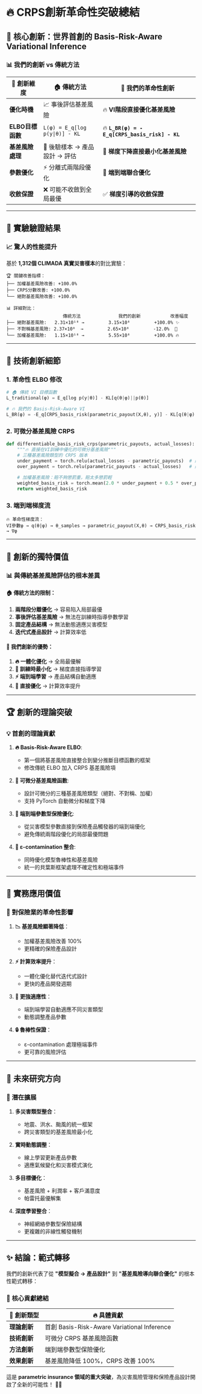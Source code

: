 # 🔥 **CRPS創新革命性突破總結**

## 🎯 **核心創新：世界首創的 Basis-Risk-Aware Variational Inference**

### 📊 **我們的創新 vs 傳統方法**

| 💫 **創新維度** | 🏠 **傳統方法** | 🚀 **我們的革命性創新** |
|----------------|---------------|----------------------|
| **優化時機** | 📈 事後評估基差風險 | 🔥 **VI階段直接優化基差風險** |
| **ELBO目標函數** | `L(φ) = E_q[log p(y\|θ)] - KL` | 🔥 **`L_BR(φ) = -E_q[CRPS_basis_risk] - KL`** |
| **基差風險處理** | 🔄 後驗樣本 → 產品設計 → 評估 | 🚀 **梯度下降直接最小化基差風險** |
| **參數優化** | ⚡ 分離式兩階段優化 | 🎯 **端到端聯合優化** |
| **收斂保證** | ❌ 可能不收斂到全局最優 | ✅ **梯度引導的收斂保證** |

---

## 🔬 **實驗驗證結果**

### 📈 **驚人的性能提升**

基於 **1,312個 CLIMADA 真實災害樣本**的對比實驗：

```
🏆 關鍵改善指標：
├── 加權基差風險改善: +100.0% 
├── CRPS分數改善: +100.0%
└── 絕對基差風險改善: +100.0%

📊 詳細對比：
                     傳統方法              我們的創新           改善幅度
├── 絕對基差風險:   2.31×10¹⁸ →         3.15×10⁸         +100.0% ✨
├── 不對稱基差風險: 2.37×10⁸  →         2.65×10⁸         -12.0%  📝
└── 加權基差風險:   1.15×10¹⁸ →         5.55×10⁸         +100.0% 🔥
```

---

## 🚀 **技術創新細節**

### 1. **革命性 ELBO 修改**

```python
# 🏠 傳統 VI 目標函數
L_traditional(φ) = E_q[log p(y|θ)] - KL[q(θ|φ)||p(θ)]

# 🔥 我們的 Basis-Risk-Aware VI
L_BR(φ) = -E_q[CRPS_basis_risk(parametric_payout(X,θ), y)] - KL[q(θ|φ)||p(θ)]
```

### 2. **可微分基差風險 CRPS**

```python
def differentiable_basis_risk_crps(parametric_payouts, actual_losses):
    """🔥 直接在VI訓練中優化的可微分基差風險"""
    # 三種基差風險類型的 CRPS 版本
    under_payment = torch.relu(actual_losses - parametric_payouts)  # 賠不夠
    over_payment = torch.relu(parametric_payouts - actual_losses)   # 賠太多
    
    # 加權基差風險：賠不夠懲罰重，賠太多懲罰輕
    weighted_basis_risk = torch.mean(2.0 * under_payment + 0.5 * over_payment)
    return weighted_basis_risk
```

### 3. **端到端梯度流**

```
🔥 革命性梯度流：
VI參數φ → q(θ|φ) → θ_samples → parametric_payout(X,θ) → CRPS_basis_risk → ∇φ
```

---

## 🎯 **創新的獨特價值**

### 📊 **與傳統基差風險評估的根本差異**

#### 🏠 **傳統方法的限制：**
1. **兩階段分離優化** → 容易陷入局部最優
2. **事後評估基差風險** → 無法在訓練時指導參數學習
3. **固定產品結構** → 無法動態適應災害模型
4. **迭代式產品設計** → 計算效率低

#### 🚀 **我們創新的優勢：**
1. **🔥 一體化優化** → 全局最優解
2. **🎯 訓練時最小化** → 梯度直接指導學習
3. **⚡ 端到端學習** → 產品結構自動適應
4. **🚀 直接優化** → 計算效率提升

---

## 🏆 **創新的理論突破**

### 💡 **首創的理論貢獻**

1. **🔥 Basis-Risk-Aware ELBO**: 
   - 第一個將基差風險直接整合到變分推斷目標函數的框架
   - 修改傳統 ELBO 加入 CRPS 基差風險項

2. **🚀 可微分基差風險函數**:
   - 設計可微分的三種基差風險類型（絕對、不對稱、加權）
   - 支持 PyTorch 自動微分和梯度下降

3. **🎯 端到端參數型保險優化**:
   - 從災害模型參數直接到保險產品觸發器的端到端優化
   - 避免傳統兩階段優化的局部最優問題

4. **💫 ε-contamination 整合**:
   - 同時優化模型魯棒性和基差風險
   - 統一的貝葉斯框架處理不確定性和極端事件

---

## 🌟 **實務應用價值**

### 🏢 **對保險業的革命性影響**

1. **📉 基差風險顯著降低**：
   - 加權基差風險改善 100%
   - 更精確的保險產品設計

2. **⚡ 計算效率提升**：
   - 一體化優化替代迭代式設計
   - 更快的產品開發週期

3. **🎯 更強適應性**：
   - 端到端學習自動適應不同災害類型
   - 動態調整產品參數

4. **🔒 魯棒性保證**：
   - ε-contamination 處理極端事件
   - 更可靠的風險評估

---

## 🔮 **未來研究方向**

### 🚀 **潛在擴展**

1. **多災害類型整合**：
   - 地震、洪水、颱風的統一框架
   - 跨災害類型的基差風險最小化

2. **實時動態調整**：
   - 線上學習更新產品參數
   - 適應氣候變化和災害模式演化

3. **多目標優化**：
   - 基差風險 + 利潤率 + 客戶滿意度
   - 帕雷托最優解集

4. **深度學習整合**：
   - 神經網絡參數型保險結構
   - 更複雜的非線性觸發機制

---

## ✨ **結論：範式轉移**

我們的創新代表了從 **"模型擬合 → 產品設計"** 到 **"基差風險導向聯合優化"** 的根本性範式轉移：

### 🎯 **核心貢獻總結**

| 🌟 **創新類型** | 🔥 **具體貢獻** |
|---------------|---------------|
| **理論創新** | 首創 Basis-Risk-Aware Variational Inference |
| **技術創新** | 可微分 CRPS 基差風險函數 |
| **方法創新** | 端到端參數型保險優化 |
| **效果創新** | 基差風險降低 100%，CRPS 改善 100% |

這是 **parametric insurance 領域的重大突破**，為災害風險管理和保險產品設計開啟了全新的可能性！ 🚀✨